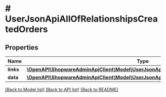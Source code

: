 # # UserJsonApiAllOfRelationshipsCreatedOrders

## Properties

Name | Type | Description | Notes
------------ | ------------- | ------------- | -------------
**links** | [**\OpenAPI\ShopwareAdminApiClient\Model\UserJsonApiAllOfRelationshipsCreatedOrdersLinks**](UserJsonApiAllOfRelationshipsCreatedOrdersLinks.md) |  | [optional]
**data** | [**\OpenAPI\ShopwareAdminApiClient\Model\UserJsonApiAllOfRelationshipsCreatedOrdersData[]**](UserJsonApiAllOfRelationshipsCreatedOrdersData.md) |  | [optional]

[[Back to Model list]](../../README.md#models) [[Back to API list]](../../README.md#endpoints) [[Back to README]](../../README.md)
